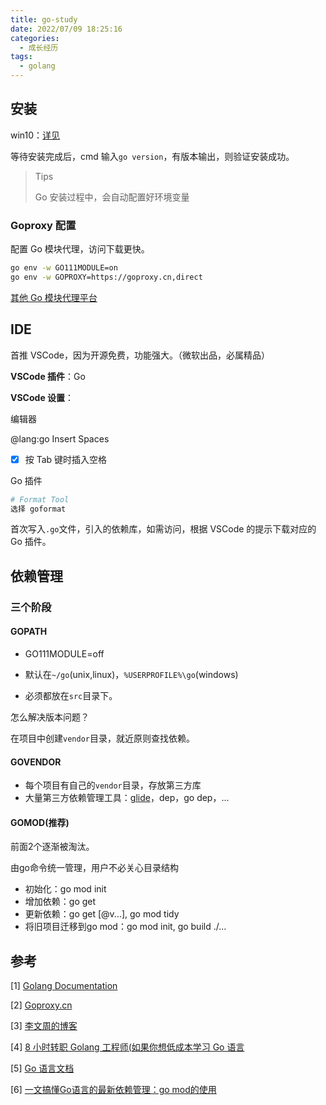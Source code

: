 ```yaml
---
title: go-study
date: 2022/07/09 18:25:16
categories:
  - 成长经历
tags:
  - golang
---
```


## 安装

win10：[详见](https://golang.google.cn/dl/)

等待安装完成后，cmd 输入`go version`，有版本输出，则验证安装成功。

> Tips
>
> Go 安装过程中，会自动配置好环境变量

### Goproxy 配置

配置 Go 模块代理，访问下载更快。

```sh
go env -w GO111MODULE=on
go env -w GOPROXY=https://goproxy.cn,direct
```

[其他 Go 模块代理平台](https://goproxy.io/zh/)

## IDE

首推 VSCode，因为开源免费，功能强大。（微软出品，必属精品）

**VSCode 插件**：Go

**VSCode 设置**：

编辑器

@lang:go Insert Spaces

- [x] 按 Tab 键时插入空格

Go 插件

```sh
# Format Tool
选择 goformat
```

首次写入`.go`文件，引入的依赖库，如需访问，根据 VSCode 的提示下载对应的 Go 插件。

## 依赖管理

### 三个阶段

#### GOPATH

- GO111MODULE=off

- 默认在`~/go`(unix,linux)，`%USERPROFILE%\go`(windows)

- 必须都放在`src`目录下。

怎么解决版本问题？

在项目中创建`vendor`目录，就近原则查找依赖。

#### GOVENDOR

- 每个项目有自己的`vendor`目录，存放第三方库
- 大量第三方依赖管理工具：[glide](https://github.com/Masterminds/glide)，dep，go dep，...

#### GOMOD(推荐)

前面2个逐渐被淘汰。

由go命令统一管理，用户不必关心目录结构

- 初始化：go mod init
- 增加依赖：go get
- 更新依赖：go get [@v...], go mod tidy
- 将旧项目迁移到go mod：go mod init, go build ./...

## 参考

[1] [Golang Documentation](https://golang.google.cn/doc/)

[2] [Goproxy.cn](https://goproxy.cn/)

[3] [李文周的博客](https://www.liwenzhou.com/posts/Go/golang-menu/)

[4] [8 小时转职 Golang 工程师(如果你想低成本学习 Go 语言](https://www.bilibili.com/video/BV1gf4y1r79E?from=search&seid=14989564876573827402&spm_id_from=333.337.0.0)

[5] [Go 语言文档](https://www.topgoer.com/)

[6] [一文搞懂Go语言的最新依赖管理：go mod的使用](https://blog.csdn.net/Sihang_Xie/article/details/124851399)
